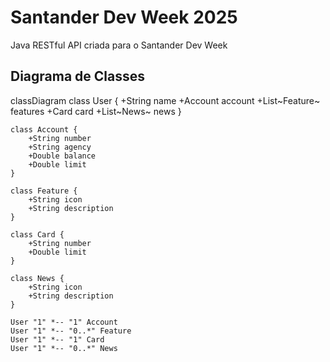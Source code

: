 # Santander Dev Week 2025
Java RESTful API criada para o Santander Dev Week

## Diagrama de Classes

classDiagram
    class User {
        +String name
        +Account account
        +List~Feature~ features
        +Card card
        +List~News~ news
    }

    class Account {
        +String number
        +String agency
        +Double balance
        +Double limit
    }

    class Feature {
        +String icon
        +String description
    }

    class Card {
        +String number
        +Double limit
    }

    class News {
        +String icon
        +String description
    }

    User "1" *-- "1" Account
    User "1" *-- "0..*" Feature
    User "1" *-- "1" Card
    User "1" *-- "0..*" News
